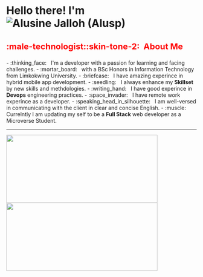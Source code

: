 <!---
Alusp/Alusp is a ✨ special ✨ repository because its `README.md` (this file) appears on your GitHub profile.
You can click the Preview link to take a look at your changes.
--->
<h1> Hello there! I'm  <img alt="Alusine Jalloh (Alusp)" src="https://ihttps://img.shields.io/badge/Alusine-Jalloh-brightgreen"> </h1>
<h3 style="font-size:22px;color:red"> :male-technologist::skin-tone-2: &nbsp;About Me </h3>
- :thinking_face: &nbsp; I'm a developer with a passion for learning and facing challenges.
- :mortar_board: &nbsp; with a BSc Honors in Information Technology from Limkokwing University.
- :briefcase: &nbsp; I have amazing experince in hybrid mobile app development.
- :seedling: &nbsp; I always enhance my <b>Skillset</b> by new skills and methdologies.
- :writing_hand: &nbsp; I have good experince in <b>Devops</b> engineering practices.
- :space_invader: &nbsp; I have remote work experince as a developer.
- :speaking_head_in_silhouette: &nbsp; I am well-versed in communicating with the client in clear and concise English.
- :muscle: &nbsp; Currelntly I am updating my self to be a <b>Full Stack</b> web developer as a Microverse Student.
<hr>
 
<a href="https://github.com/Alusp">
  <img height="180em" width="400em" src="https://github-readme-stats.vercel.app/api?username=Alusp&theme=buefy&show_icons=true" />
  <img height="180em" width="400em" src="https://github-readme-stats.vercel.app/api/top-langs/?username=Alusp&theme=buefy&layout=compact" />
</a>
 
